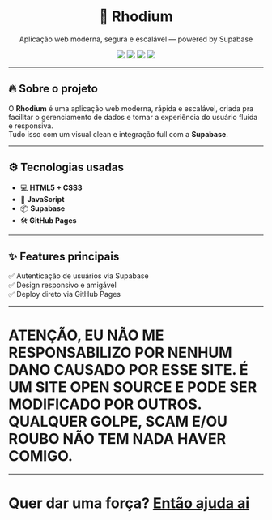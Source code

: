 <h1 align="center">💠 Rhodium</h1>
<p align="center">Aplicação web moderna, segura e escalável — powered by Supabase</p>

<div align="center">
  <img src="https://img.shields.io/badge/Status-Em%20Desenvolvimento-blue?style=flat-square" />
  <img src="https://img.shields.io/github/license/Mxlsc-XXX/rhodium?style=flat-square" />
  <img src="https://img.shields.io/badge/Made%20with-💙%20JavaScript%20%26%20Supabase-blueviolet?style=flat-square" />
  <img src="https://img.shields.io/badge/Deploy-GitHub%20Pages-informational?style=flat-square" />
</div>

---

## 🔥 Sobre o projeto

O **Rhodium** é uma aplicação web moderna, rápida e escalável, criada pra facilitar o gerenciamento de dados e tornar a experiência do usuário fluida e responsiva.  
Tudo isso com um visual clean e integração full com a **Supabase**.

---

## ⚙️ Tecnologias usadas

- 💻 **HTML5 + CSS3**
- 🧠 **JavaScript**
- 📦 **Supabase**
- 🛠️ **GitHub Pages**

---

## ✨ Features principais

✅ Autenticação de usuários via Supabase  
✅ Design responsivo e amigável  
✅ Deploy direto via GitHub Pages

---

# ATENÇÃO, EU NÃO ME RESPONSABILIZO POR NENHUM DANO CAUSADO POR ESSE SITE. É UM SITE OPEN SOURCE E PODE SER MODIFICADO POR OUTROS. QUALQUER GOLPE, SCAM E/OU ROUBO NÃO TEM NADA HAVER COMIGO.

---  
# Quer dar uma força? [Então ajuda ai](https://seulink.digital/NLM7FQ)

